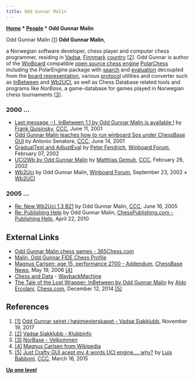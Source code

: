 ```yaml
---
title: Odd Gunnar Malin
---
```

**[Home](Home "Home") \* [People](People "People") \* Odd Gunnar Malin**



 [](http://vadsosjakk.no/nyhetsarkiv/klubbnytt/814-odd-gunnar-seiret-i-hostmesterskapet) Odd Gunnar Malin <a id="cite-note-1" href="#cite-ref-1">[1]</a> 
**Odd Gunnar Malin**,  

a Norwegian software developer, chess player and computer chess programmer, residing in [Vadsø](https://en.wikipedia.org/wiki/Vads%C3%B8), [Finnmark](https://en.wikipedia.org/wiki/Finnmark) [country](https://en.wikipedia.org/wiki/Counties_of_Norway) <a id="cite-note-2" href="#cite-ref-2">[2]</a>. Odd Gunnar is author of the [WinBoard](WinBoard "WinBoard") compatible [open source chess engine](Category:Open_Source "Category:Open Source") [PolarChess](PolarChess "PolarChess") including the PolarEngine package with [search](Search "Search") and [evaluation](Evaluation "Evaluation") decoupled from the [board representation](Board_Representation "Board Representation"), various [protocol](Protocols "Protocols") utilities and converter such as [InBetween](InBetween "InBetween") and [Wb2UCI](Wb2UCI "Wb2UCI"), as well as Chess Database related tools and programs like *NorBase*, a game-database for games played in Norwegian chess tournaments <a id="cite-note-3" href="#cite-ref-3">[3]</a>. 



### 2000 ...


* [Last message :-), InBetween 1.1 by Odd Gunnar Malin is available !](https://www.stmintz.com/ccc/index.php?id=174723) by [Frank Quisinsky](Frank_Quisinsky "Frank Quisinsky"), [CCC](CCC "CCC"), June 11, 2001
* [Odd Gunnar Malin teaches how to run winboard Sos under ChessBase GUI](https://www.stmintz.com/ccc/index.php?id=175115) by Antonio Senatore, [CCC](CCC "CCC"), June 14, 2001
* [GradualTest and AdjustEval](http://www.open-aurec.com/wbforum/viewtopic.php?f=18&t=36057) by [Peter Fendrich](Peter_Fendrich "Peter Fendrich"), [Winboard Forum](Computer_Chess_Forums "Computer Chess Forums"), February 07, 2002
* [UCI2Wb by Odd Gunnar Malin](https://www.stmintz.com/ccc/index.php?id=215566) by [Matthias Gemuh](Matthias_Gemuh "Matthias Gemuh"), [CCC](CCC "CCC"), February 26, 2002
* [Wb2Uci](http://www.open-aurec.com/wbforum/viewtopic.php?f=18&t=39155) by Odd Gunnar Malin, [Winboard Forum](Computer_Chess_Forums "Computer Chess Forums"), September 23, 2002 » [Wb2UCI](Wb2UCI "Wb2UCI")


### 2005 ...


* [Re: New Wb2Uci 1.3 B21](https://www.stmintz.com/ccc/index.php?id=431484) by Odd Gunnar Malin, [CCC](CCC "CCC"), June 16, 2005
* [Re: Publishing Help](http://www.chesspub.com/cgi-bin/yabb2/YaBB.pl?num=1271251287/19) by Odd Gunnar Malin, [ChessPublishing.com - Publishing Help](http://www.chesspublishing.com/content/), April 22, 2010


## External Links


* [Odd Gunnar Malin chess games - 365Chess.com](http://www.365chess.com/players/Odd_Gunnar_Malin)
* [Malin, Odd Gunnar FIDE Chess Profile](https://ratings.fide.com/card.phtml?event=1509950)
* [Magnus Carlsen: age 15, performance 2700 - Addendum](https://en.chessbase.com/post/magnus-carlsen-age-15-performance-2700), [ChessBase News](ChessBase "ChessBase"), May 19, 2006 <a id="cite-note-4" href="#cite-ref-4">[4]</a>
* [Chess and Data](http://web.archive.org/web/20100922051419/http://home.online.no/~malin/sjakk/) - [WaybackMachine](https://en.wikipedia.org/wiki/Wayback_Machine)
* [The Tale of the Lost Wrapper: InBetween by Odd Gunnar Malin](http://www.chess.com/blog/AldoE/the-tale-of-the-lost-wrapper-inbetween-by-odd-gunnar-malin) by [Aldo Ercolani](http://www.chess.com/members/view/AldoE), [Chess.com](index.php?title=Chess.com&action=edit&redlink=1 "Chess.com (page does not exist)"), December 12, 2014 <a id="cite-note-5" href="#cite-ref-5">[5]</a>


## References


1. <a id="cite-ref-1" href="#cite-note-1">[1]</a> [Odd Gunnar seiret i høstmesterskapet - Vadsø Sjakklubb](http://vadsosjakk.no/nyhetsarkiv/klubbnytt/814-odd-gunnar-seiret-i-hostmesterskapet), November 19, 2017
2. <a id="cite-ref-2" href="#cite-note-2">[2]</a> [Vadsø Sjakklubb - Klubbinfo](http://vadsosjakk.no/index.php?page=klubb)
3. <a id="cite-ref-3" href="#cite-note-3">[3]</a> [NorBase - Velkommen](http://norbase.sjakk.biz/)
4. <a id="cite-ref-4" href="#cite-note-4">[4]</a> [Magnus Carlsen from Wikipedia](https://en.wikipedia.org/wiki/Magnus_Carlsen)
5. <a id="cite-ref-5" href="#cite-note-5">[5]</a> [Just Crafty GUI acept my 4 words UCI engine.... why?](http://www.talkchess.com/forum/viewtopic.php?t=55681) by [Luis Babboni](index.php?title=Luis_Babboni&action=edit&redlink=1 "Luis Babboni (page does not exist)"), [CCC](CCC "CCC"), March 16, 2015

**[Up one level](People "People")**







 

